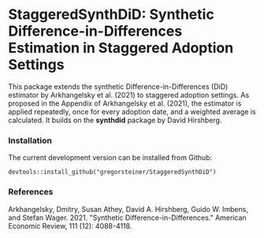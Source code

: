 # StaggeredSynthDiD: Synthetic Difference-in-Differences Estimation in Staggered Adoption Settings

This package extends the synthetic Difference-in-Differences (DiD) estimator by Arkhangelsky et al. (2021) to staggered adoption settings.
As proposed in the Appendix of Arkhangelsky et al. (2021), the estimator is applied repeatedly, once for every adoption date, and a weighted average is calculated.
It builds on the **synthdid** package by David Hirshberg.

### Installation

The current development version can be installed from Github:

```
devtools::install_github("gregorsteiner/StaggeredSynthDiD")
```


### References
Arkhangelsky, Dmitry, Susan Athey, David A. Hirshberg, Guido W. Imbens, and Stefan Wager. 2021. "Synthetic Difference-in-Differences." American Economic Review, 111 (12): 4088-4118.
